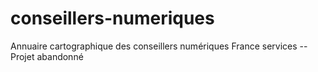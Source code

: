 # conseillers-numeriques
Annuaire cartographique des conseillers numériques France services -- Projet abandonné